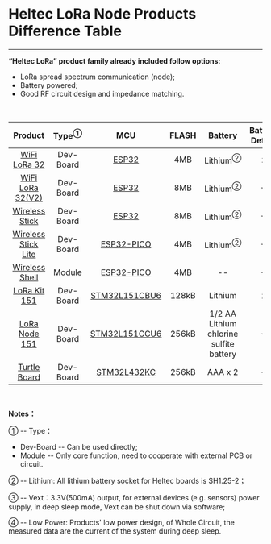 # Heltec LoRa Node Products Difference Table



------

**“Heltec LoRa” product family already included follow options:**

- LoRa spread spectrum communication (node);
- Battery powered;
- Good RF circuit design and impedance matching.

&nbsp;

|                           Product                            | Type<sup>①</sup> |                             MCU                              | FLASH |                 Battery                 | Battery Detect | Vext<sup>③</sup> | Low Power<sup>④</sup> |    Display    |
| :----------------------------------------------------------: | :--------------: | :----------------------------------------------------------: | :---: | :-------------------------------------: | :------------: | :--------------: | :-------------------: | :-----------: |
|   [WiFi LoRa 32](https://heltec.org/project/wifi-lora-32)    |    Dev-Board     | [ESP32](https://www.espressif.com/sites/default/files/documentation/esp32_datasheet_en.pdf) |  4MB  |           Lithium<sup>②</sup>           |       x        |        x         |           x           | OLED (128x64) |
| [WiFi LoRa 32(V2)](https://heltec.org/project/wifi-lora-32)  |    Dev-Board     | [ESP32](https://www.espressif.com/sites/default/files/documentation/esp32_datasheet_en.pdf) |  8MB  |           Lithium<sup>②</sup>           |       √        |        √         |         800uA         | OLED (128x64) |
| [Wireless Stick](https://heltec.org/project/wireless-stick)  |    Dev-Board     | [ESP32](https://www.espressif.com/sites/default/files/documentation/esp32_datasheet_en.pdf) |  8MB  |           Lithium<sup>②</sup>           |       √        |        √         |         800uA         | OLED (64x32)  |
| [Wireless Stick Lite](https://heltec.org/project/wireless-stick-lite/) |    Dev-Board     | [ESP32-PICO](https://www.espressif.com/sites/default/files/documentation/esp32-pico-d4_datasheet_en.pdf) |  4MB  |           Lithium<sup>②</sup>           |       √        |        √         |         35uA          |       x       |
| [Wireless Shell](https://heltec.org/project/wireless-shell/) |      Module      | [ESP32-PICO](https://www.espressif.com/sites/default/files/documentation/esp32-pico-d4_datasheet_en.pdf) |  4MB  |                   --                    |       √        |        x         |         35uA          |       x       |
|   [LoRa Kit 151](https://heltec.org/project/lora-kit-151)    |    Dev-Board     | [STM32L151CBU6](https://www.st.com/content/st_com/en/products/microcontrollers-microprocessors/stm32-32-bit-arm-cortex-mcus/stm32-ultra-low-power-mcus/stm32l1-series/stm32l151-152/stm32l151cb.html) | 128kB |                 Lithium                 |       x        |        x         |          7uA          |       x       |
|  [LoRa Node 151](https://heltec.org/project/lora-node-151)   |    Dev-Board     | [STM32L151CCU6](https://www.st.com/content/st_com/en/products/microcontrollers-microprocessors/stm32-32-bit-arm-cortex-mcus/stm32-ultra-low-power-mcus/stm32l1-series/stm32l151-152/stm32l151cc.html) | 256kB | 1/2 AA Lithium chlorine sulfite battery |       √        |        √         |         1.8uA         |       x       |
|  [Turtle Board](<https://heltec.org/project/turtle-board/>)  |    Dev-Board     | [STM32L432KC](https://www.st.com/content/st_com/en/products/microcontrollers-microprocessors/stm32-32-bit-arm-cortex-mcus/stm32-ultra-low-power-mcus/stm32l4-series/stm32l4x2/stm32l432kc.html) | 256kB |                 AAA x 2                 |       √        |        √         |          5uA          |       x       |

&nbsp;

**Notes：**

① -- Type：
- Dev-Board -- Can be used directly;
- Module -- Only core function, need to cooperate with external PCB or circuit.

② -- Lithium: All lithium battery socket for Heltec boards is SH1.25-2；

③ -- Vext：3.3V(500mA) output, for external devices (e.g. sensors) power supply, in deep sleep mode, Vext can be shut down via software;

④ -- Low Power: Products' low power design,  of Whole Circuit, the measured data are the current of the system during deep sleep.

